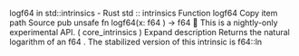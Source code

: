logf64 in std::intrinsics - Rust
std
::
intrinsics
Function
logf64
Copy item path
Source
pub unsafe fn logf64(x:
f64
) ->
f64
🔬
This is a nightly-only experimental API. (
core_intrinsics
)
Expand description
Returns the natural logarithm of an
f64
.
The stabilized version of this intrinsic is
f64::ln